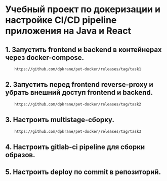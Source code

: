 # Учебный проект по докеризации и настройке CI/CD pipeline приложения на Java и React

## 1. Запустить frontend и backend в контейнерах через docker-compose.
        https://github.com/dpkrane/pet-docker/releases/tag/task1

## 2. Запустить перед frontend reverse-proxy и убрать внешний доступ frontend и backend.
        https://github.com/dpkrane/pet-docker/releases/tag/task2
## 3. Настроить multistage-сборку.
        https://github.com/dpkrane/pet-docker/releases/tag/task3
## 4. Настроить gitlab-ci pipeline для сборки образов.
## 5. Настроить deploy по commit в репозиторий.